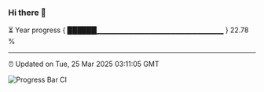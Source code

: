 ### Hi there 👋

⏳ Year progress { ██████▁▁▁▁▁▁▁▁▁▁▁▁▁▁▁▁▁▁▁▁▁▁▁▁ } 22.78 %

---

⏰ Updated on Tue, 25 Mar 2025 03:11:05 GMT

![Progress Bar CI](https://github.com/IshwaranRudhara/GIT-ACTION/workflows/Progress%20Bar%20CI/badge.svg)
